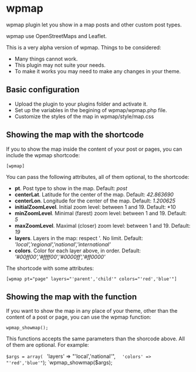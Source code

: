 wpmap
=====

wpmap plugin let you show in a map posts and other custom post types.

wpmap use OpenStreetMaps and Leaflet.

This is a very alpha version of wpmap. Things to be considered:

+ Many things cannot work.
+ This plugin may not suite your needs.
+ To make it works you may need to make any changes in your theme.

## Basic configuration

+ Upload the plugin to your plugins folder and activate it.
+ Set up the variables in the begining of wpmap/wpmap.php file.
+ Customize the styles of the map in wpmap/style/map.css

## Showing the map with the shortcode
If you to show the map inside the content of your post or pages, you can include the wpmap shortcode:

`[wpmap]`

You can pass the following attributes, all of them optional, to the shortcode:

+ **pt**. Post type to show in the map. Default: *post*
+ **centerLat**. Latitude for the center of the map. Default: *42.863690*
+ **centerLon**. Longitude for the center of the map. Default: *1.200625*
+ **initialZoomLevel**. Initial zoom level: between 1 and 19. Default: *10
+ **minZoomLevel**. Minimal (farest) zoom level: between 1 and 19. Default: *5*
+ **maxZoomLevel**. Maximal (closer) zoom level: between 1 and 19. Default: *19*
+ **layers**. Layers in the map: respect '. No limit. Default: *'local','regional','national','international'* 
+ **colors**. Color for each layer above, in order. Default: *'#00ff00','#ffff00','#0000ff','#ff0000'*

The shortcode with some attributes:

`[wpmap pt="page" layers="'parent','child'" colors="'red','blue'"]`

## Showing the map with the function
If you want to show the map in any place of your theme, other than the content of a post or page, you can use the wpmap function:

`wpmap_showmap();`

This functions accepts the same parameters than the shorcode above. All of them are optional. For example:

`$args = array(
`	'layers' => "'local','national'",
`	'colors' => "'red','blue'"
`);
`wpmap_showmap($args);
